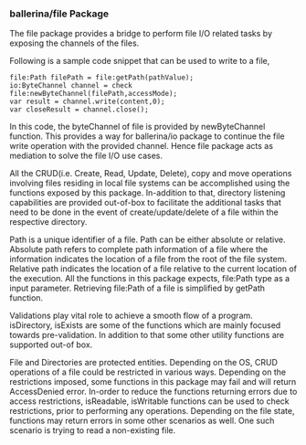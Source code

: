 ### ballerina/file Package
The file package provides a bridge to perform file I/O related tasks by exposing the channels of the files. 

Following is a sample code snippet that can be used to write to a file,

```
file:Path filePath = file:getPath(pathValue);
io:ByteChannel channel = check file:newByteChannel(filePath,accessMode);
var result = channel.write(content,0);
var closeResult = channel.close();
```


In this code, the byteChannel of file is provided by newByteChannel function. This provides a way for ballerina/io package to continue the file write operation with the provided channel. Hence file package acts as mediation to solve the file I/O use cases.

All the CRUD(i.e. Create, Read, Update, Delete), copy and move operations involving files residing in local file systems can be accomplished using the functions exposed by this package.  In-addition to that, directory listening capabilities are provided out-of-box to facilitate the additional tasks that need to be done in the event of create/update/delete of a file within the respective directory. 

Path is a unique identifier of a file. Path can be either absolute or relative.  Absolute path refers to complete path information of a file where the information indicates the location of a file from the root of the file system. Relative path indicates the location of a file relative to the current location of the execution. All the functions in this package expects, file:Path type as a input parameter.  Retrieving file:Path of a file is simplified by getPath function.

Validations play vital role to achieve a smooth flow of a program. isDirectory, isExists are some of the functions which are mainly focused towards pre-validation. In addition to that some other utility functions are supported out-of box.  

File and Directories are protected entities. Depending on the OS, CRUD operations of a file could be restricted in various ways. Depending on the restrictions imposed, some functions in this package may fail and will return AccessDenied error. In-order to reduce the functions returning errors due to access restrictions, isReadable, isWritable functions can be used to check restrictions, prior to performing any operations.   Depending on the file state, functions may return errors in some other scenarios as well. One such scenario is trying to read a non-existing file. 

